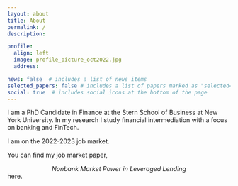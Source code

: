 ```yaml
---
layout: about
title: About
permalink: /
description: 

profile:
  align: left
  image: profile_picture_oct2022.jpg
  address: 

news: false  # includes a list of news items
selected_papers: false # includes a list of papers marked as "selected={true}"
social: true  # includes social icons at the bottom of the page
---
```


I am a PhD Candidate in Finance at the Stern School of Business at New York University. In my research I study financial intermediation with a focus on banking and FinTech.

I am on the 2022-2023 job market.

You can find my job market paper,
<center><em>Nonbank Market Power in Leveraged Lending</em></center>
here.